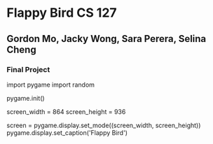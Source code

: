 # Flappy Bird CS 127
## Gordon Mo, Jacky Wong, Sara Perera, Selina Cheng
### Final Project

import pygame
import random

pygame.init()

screen_width = 864
screen_height = 936

screen = pygame.display.set_mode((screen_width, screen_height))
pygame.display.set_caption('Flappy Bird')
